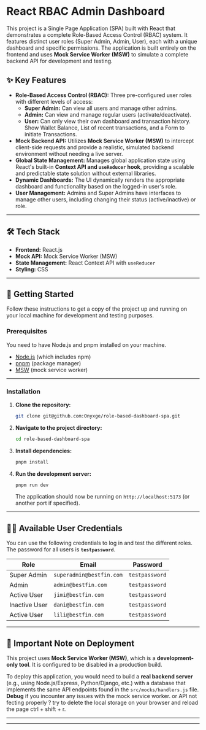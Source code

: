 # React RBAC Admin Dashboard

This project is a Single Page Application (SPA) built with React that demonstrates a complete Role-Based Access Control (RBAC) system. It features distinct user roles (Super Admin, Admin, User), each with a unique dashboard and specific permissions. The application is built entirely on the frontend and uses **Mock Service Worker (MSW)** to simulate a complete backend API for development and testing.

## ✨ Key Features

* **Role-Based Access Control (RBAC):** Three pre-configured user roles with different levels of access:
    * **Super Admin:** Can view all users and manage other admins.
    * **Admin:** Can view and manage regular users (activate/deactivate).
    * **User:** Can only view their own dashboard and transaction history. Show Wallet Balance, List of recent transactions, and a Form to initiate Transactions.
* **Mock Backend API:** Utilizes **Mock Service Worker (MSW)** to intercept client-side requests and provide a realistic, simulated backend environment without needing a live server.
* **Global State Management:** Manages global application state using React's built-in **Context API and `useReducer` hook**, providing a scalable and predictable state solution without external libraries.
* **Dynamic Dashboards:** The UI dynamically renders the appropriate dashboard and functionality based on the logged-in user's role.
* **User Management:** Admins and Super Admins have interfaces to manage other users, including changing their status (active/inactive) or role.

---

## 🛠️ Tech Stack

* **Frontend:** React.js
* **Mock API:** Mock Service Worker (MSW)
* **State Management:** React Context API with `useReducer`
* **Styling:** CSS

---

## 🚀 Getting Started

Follow these instructions to get a copy of the project up and running on your local machine for development and testing purposes.

### Prerequisites

You need to have Node.js and pnpm installed on your machine.
* [Node.js](https://nodejs.org/) (which includes npm)
* [pnpm](https://pnpm.io/) (package manager)
* [MSW](https://mswjs.io/) (mock service worker)

---

### Installation

1.  **Clone the repository:**
    ```bash
    git clone git@github.com:Onyxge/role-based-dashboard-spa.git
    ```
2.  **Navigate to the project directory:**
    ```bash
    cd role-based-dashboard-spa
    ```
3.  **Install dependencies:**
    ```bash
    pnpm install
    ```
4.  **Run the development server:**
    ```bash
    pnpm run dev
    ```
    The application should now be running on `http://localhost:5173` (or another port if specified).

---

## 🧑‍💻 Available User Credentials

You can use the following credentials to log in and test the different roles. The password for all users is **`testpassword`**.

| Role          | Email                    | Password       |
|---------------|--------------------------|----------------|
| Super Admin   | `superadmin@bestfin.com` | `testpassword` |
| Admin         | `admin@bestfin.com`      | `testpassword` |
| Active User   | `jimi@bestfin.com`       | `testpassword` |
| Inactive User | `dani@bestfin.com`       | `testpassword` |
| Active User   | `lili@bestfin.com`       | `testpassword` |

---

## 🛑 Important Note on Deployment

This project uses **Mock Service Worker (MSW)**, which is a **development-only tool**. It is configured to be disabled in a production build.

To deploy this application, you would need to build a **real backend server** (e.g., using Node.js/Express, Python/Django, etc.) with a database that implements the same API endpoints found in the `src/mocks/handlers.js` file.
**Debug** if you incounter any issues with the mock service worker. or API not fecting properly ? try to delete the local storage on your browser and reload the page ctrl + shift + r.

---
---
